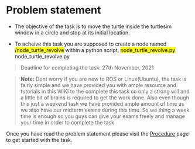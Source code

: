 # Problem statement

* The objective of the task is to move the turtle inside the turtlesim window in a circle and stop at its initial location.

* To acheive this task you are supposed to create a node named   <mark>/node_turtle_revolve</mark>   within a python script,    <mark>node_turtle_revolve.py</mark>  node_turtle_revolve.py

> Deadline for completing the task: 27th November, 2021

>**Note:** Dont worry if you are new to ROS or Linux(Ubuntu), the task is fairly simple and we have provided you with ample resource and tutorials in this WIKI to the complete this task so only a strong will and a little bit of brains is required to get the work done. Also even though this just a weekend task we have provided ample amount of time as we also have our midterm exams during this time. So we thing a week time is enough so you guys can give your exams freely and manage your time in order to complete the task

Once you have read the problem statement please visit the [Procedure](./sel-task/procedure.md) page to get started with the task.